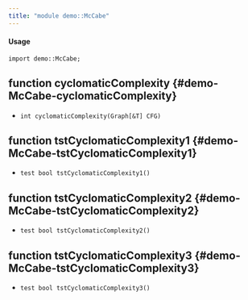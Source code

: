 ```yaml
---
title: "module demo::McCabe"
---
```


#### Usage

`import demo::McCabe;`


## function cyclomaticComplexity {#demo-McCabe-cyclomaticComplexity}

* ``int cyclomaticComplexity(Graph[&T] CFG)``

## function tstCyclomaticComplexity1 {#demo-McCabe-tstCyclomaticComplexity1}

* ``test bool tstCyclomaticComplexity1()``

## function tstCyclomaticComplexity2 {#demo-McCabe-tstCyclomaticComplexity2}

* ``test bool tstCyclomaticComplexity2()``

## function tstCyclomaticComplexity3 {#demo-McCabe-tstCyclomaticComplexity3}

* ``test bool tstCyclomaticComplexity3()``


